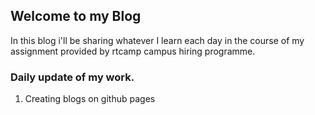 ## Welcome to my Blog

In this blog i'll be sharing whatever I learn each day in the course of my assignment provided by rtcamp campus hiring programme.

### Daily update of my work.

1. Creating blogs on github pages

